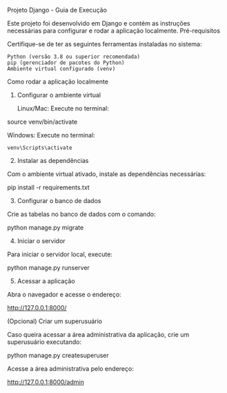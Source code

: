 Projeto Django - Guia de Execução

Este projeto foi desenvolvido em Django e contém as instruções necessárias para configurar e rodar a aplicação localmente.
Pré-requisitos

Certifique-se de ter as seguintes ferramentas instaladas no sistema:

    Python (versão 3.8 ou superior recomendada)
    pip (gerenciador de pacotes do Python)
    Ambiente virtual configurado (venv)

Como rodar a aplicação localmente

1. Configurar o ambiente virtual

    Linux/Mac: Execute no terminal:

source venv/bin/activate

Windows: Execute no terminal:

    venv\Scripts\activate

2. Instalar as dependências

Com o ambiente virtual ativado, instale as dependências necessárias:

pip install -r requirements.txt

3. Configurar o banco de dados

Crie as tabelas no banco de dados com o comando:

python manage.py migrate

4. Iniciar o servidor

Para iniciar o servidor local, execute:

python manage.py runserver

5. Acessar a aplicação

Abra o navegador e acesse o endereço:

http://127.0.0.1:8000/

(Opcional) Criar um superusuário

Caso queira acessar a área administrativa da aplicação, crie um superusuário executando:

python manage.py createsuperuser

Acesse a área administrativa pelo endereço:

http://127.0.0.1:8000/admin

